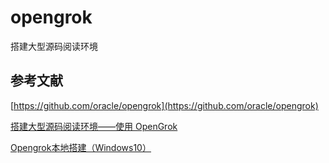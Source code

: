 # opengrok

搭建大型源码阅读环境

## 参考文献

[https://github.com/oracle/opengrok](https://github.com/oracle/opengrok)

[搭建大型源码阅读环境——使用 OpenGrok](https://zhuanlan.zhihu.com/p/24369747)

[Opengrok本地搭建（Windows10）](https://blog.csdn.net/qq_23452385/article/details/122522222)

